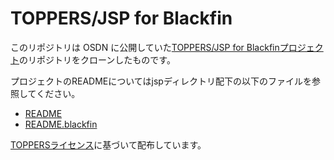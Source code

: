 # TOPPERS/JSP for Blackfin
このリポジトリは OSDN に公開していた[TOPPERS/JSP for Blackfinプロジェクト](https://osdn.net/projects/toppersjsp4bf/scm/git/installer/)のリポジトリをクローンしたものです。

プロジェクトのREADMEについてはjspディレクトリ配下の以下のファイルを参照してください。
- [README](jsp/README)
- [README.blackfin](jsp/README.blackfin)

[TOPPERSライセンス](LICENSE)に基づいて配布しています。